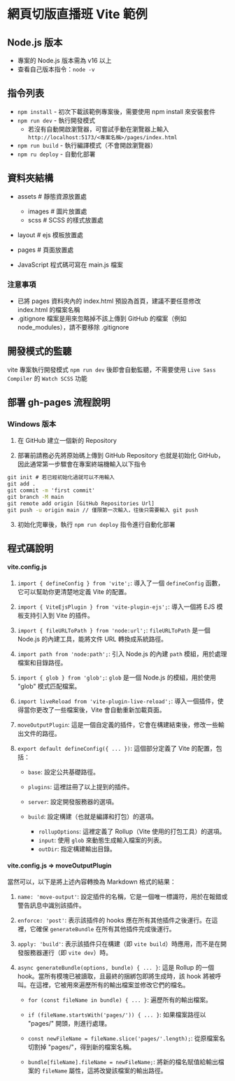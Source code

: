 # 網頁切版直播班 Vite 範例

## Node.js 版本

- 專案的 Node.js 版本需為 v16 以上
- 查看自己版本指令：`node -v`

## 指令列表

- `npm install` - 初次下載該範例專案後，需要使用 npm install 來安裝套件
- `npm run dev` - 執行開發模式
  - 若沒有自動開啟瀏覽器，可嘗試手動在瀏覽器上輸入
    `http://localhost:5173/<專案名稱>/pages/index.html`
- `npm run build` - 執行編譯模式（不會開啟瀏覽器）
- `npm ru deploy` - 自動化部署

## 資料夾結構

- assets # 靜態資源放置處

  - images # 圖片放置處
  - scss # SCSS 的樣式放置處

- layout # ejs 模板放置處
- pages # 頁面放置處

- JavaScript 程式碼可寫在 main.js 檔案

### 注意事項

- 已將 pages 資料夾內的 index.html 預設為首頁，建議不要任意修改 index.html 的檔案名稱
- .gitignore 檔案是用來忽略掉不該上傳到 GitHub 的檔案（例如 node_modules），請不要移除 .gitignore

## 開發模式的監聽

vite 專案執行開發模式 `npm run dev` 後即會自動監聽，不需要使用 `Live Sass Compiler` 的 `Watch SCSS` 功能

## 部署 gh-pages 流程說明

### Windows 版本

1. 在 GitHub 建立一個新的 Repository

2. 部署前請務必先將原始碼上傳到 GitHub Repository 也就是初始化 GitHub，因此通常第一步驟會在專案終端機輸入以下指令

```cmd
git init # 若已經初始化過就可以不用輸入
git add .
git commit -m 'first commit'
git branch -M main
git remote add origin [GitHub Repositories Url]
git push -u origin main // 僅限第一次輸入，往後只需要輸入 git push
```

3. 初始化完畢後，執行 `npm run deploy` 指令進行自動化部署

## 程式碼說明

#### vite.config.js

1. `import { defineConfig } from 'vite';`: 導入了一個 `defineConfig` 函數，它可以幫助你更清楚地定義 Vite 的配置。

2. `import { ViteEjsPlugin } from 'vite-plugin-ejs';`: 導入一個將 EJS 模板支持引入到 Vite 的插件。

3. `import { fileURLToPath } from 'node:url';`: `fileURLToPath` 是一個 Node.js 的內建工具，能將文件 URL 轉換成系統路徑。

4. `import path from 'node:path';`: 引入 Node.js 的內建 `path` 模組，用於處理檔案和目錄路徑。

5. `import { glob } from 'glob';`: `glob` 是一個 Node.js 的模組，用於使用 "glob" 模式匹配檔案。

6. `import liveReload from 'vite-plugin-live-reload';`: 導入一個插件，使得當你更改了一些檔案後，Vite 會自動重新加載頁面。

7. `moveOutputPlugin`: 這是一個自定義的插件，它會在構建結束後，修改一些輸出文件的路徑。

8. `export default defineConfig({ ... })`: 這個部分定義了 Vite 的配置，包括：

   - `base`: 設定公共基礎路徑。

   - `plugins`: 這裡註冊了以上提到的插件。

   - `server`: 設定開發服務器的選項。

   - `build`: 設定構建（也就是編譯和打包）的選項。

     - `rollupOptions`: 這裡定義了 Rollup（Vite 使用的打包工具）的選項。
     - `input`: 使用 `glob` 來動態生成輸入檔案的列表。
     - `outDir`: 指定構建輸出目錄。

#### vite.config.js => moveOutputPlugin

當然可以，以下是將上述內容轉換為 Markdown 格式的結果：

1. `name: 'move-output'`: 設定插件的名稱，它是一個唯一標識符，用於在報錯或警告訊息中識別該插件。

2. `enforce: 'post'`: 表示該插件的 hooks 應在所有其他插件之後運行。在這裡，它確保 `generateBundle` 在所有其他插件完成後運行。

3. `apply: 'build'`: 表示該插件只在構建（即 `vite build`）時應用，而不是在開發服務器運行（即 `vite dev`）時。

4. `async generateBundle(options, bundle) { ... }`: 這是 Rollup 的一個 hook。當所有模塊已被讀取，且最終的捆綁包即將生成時，該 hook 將被呼叫。在這裡，它被用來遍歷所有的輸出檔案並修改它們的檔名。

   - `for (const fileName in bundle) { ... }`: 遍歷所有的輸出檔案。

   - `if (fileName.startsWith('pages/')) { ... }`: 如果檔案路徑以 "pages/" 開頭，則進行處理。

   - `const newFileName = fileName.slice('pages/'.length);`: 從原檔案名切割掉 "pages/"，得到新的檔案名稱。

   - `bundle[fileName].fileName = newFileName;`: 將新的檔名賦值給輸出檔案的 `fileName` 屬性，這將改變該檔案的輸出路徑。
